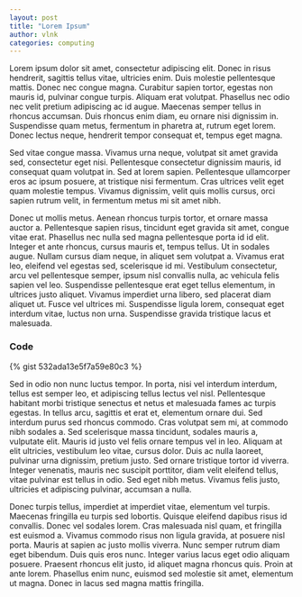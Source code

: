 ```yaml
---
layout: post
title: "Lorem Ipsum"
author: vlnk
categories: computing
---
```

Lorem ipsum dolor sit amet, consectetur adipiscing elit. Donec in risus hendrerit, sagittis tellus vitae, ultricies enim. Duis molestie pellentesque mattis. Donec nec congue magna. Curabitur sapien tortor, egestas non mauris id, pulvinar congue turpis. Aliquam erat volutpat. Phasellus nec odio nec velit pretium adipiscing ac id augue. Maecenas semper tellus in rhoncus accumsan. Duis rhoncus enim diam, eu ornare nisi dignissim in. Suspendisse quam metus, fermentum in pharetra at, rutrum eget lorem. Donec lectus neque, hendrerit tempor consequat et, tempus eget magna.

Sed vitae congue massa. Vivamus urna neque, volutpat sit amet gravida sed, consectetur eget nisi. Pellentesque consectetur dignissim mauris, id consequat quam volutpat in. Sed at lorem sapien. Pellentesque ullamcorper eros ac ipsum posuere, at tristique nisi fermentum. Cras ultrices velit eget quam molestie tempus. Vivamus dignissim, velit quis mollis cursus, orci sapien rutrum velit, in fermentum metus mi sit amet nibh.

Donec ut mollis metus. Aenean rhoncus turpis tortor, et ornare massa auctor a. Pellentesque sapien risus, tincidunt eget gravida sit amet, congue vitae erat. Phasellus nec nulla sed magna pellentesque porta id id elit. Integer et ante rhoncus, cursus mauris et, tempus tellus. Ut in sodales augue. Nullam cursus diam neque, in aliquet sem volutpat a. Vivamus erat leo, eleifend vel egestas sed, scelerisque id mi. Vestibulum consectetur, arcu vel pellentesque semper, ipsum nisl convallis nulla, ac vehicula felis sapien vel leo. Suspendisse pellentesque erat eget tellus elementum, in ultrices justo aliquet. Vivamus imperdiet urna libero, sed placerat diam aliquet ut. Fusce vel ultrices mi. Suspendisse ligula lorem, consequat eget interdum vitae, luctus non urna. Suspendisse gravida tristique lacus et malesuada.


### Code
{% gist 532ada13e5f7a59e80c3 %}


Sed in odio non nunc luctus tempor. In porta, nisi vel interdum interdum, tellus est semper leo, et adipiscing tellus lectus vel nisl. Pellentesque habitant morbi tristique senectus et netus et malesuada fames ac turpis egestas. In tellus arcu, sagittis et erat et, elementum ornare dui. Sed interdum purus sed rhoncus commodo. Cras volutpat sem mi, at commodo nibh sodales a. Sed scelerisque massa tincidunt, sodales mauris a, vulputate elit. Mauris id justo vel felis ornare tempus vel in leo. Aliquam at elit ultricies, vestibulum leo vitae, cursus dolor. Duis ac nulla laoreet, pulvinar urna dignissim, pretium justo. Sed ornare tristique tortor id viverra. Integer venenatis, mauris nec suscipit porttitor, diam velit eleifend tellus, vitae pulvinar est tellus in odio. Sed eget nibh metus. Vivamus felis justo, ultricies et adipiscing pulvinar, accumsan a nulla.

Donec turpis tellus, imperdiet at imperdiet vitae, elementum vel turpis. Maecenas fringilla eu turpis sed lobortis. Quisque eleifend dapibus risus id convallis. Donec vel sodales lorem. Cras malesuada nisl quam, et fringilla est euismod a. Vivamus commodo risus non ligula gravida, at posuere nisl porta. Mauris at sapien ac justo mollis viverra. Nunc semper rutrum diam eget bibendum. Duis quis eros nunc. Integer varius lacus eget odio aliquam posuere. Praesent rhoncus elit justo, id aliquet magna rhoncus quis. Proin at ante lorem. Phasellus enim nunc, euismod sed molestie sit amet, elementum ut magna. Donec in lacus sed magna mattis fringilla.

